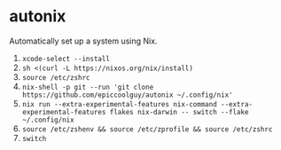 # autonix

Automatically set up a system using Nix.

1. `xcode-select --install`
2. `sh <(curl -L https://nixos.org/nix/install)`
3. `source /etc/zshrc`
4. `nix-shell -p git --run 'git clone https://github.com/epiccoolguy/autonix ~/.config/nix'`
5. `nix run --extra-experimental-features nix-command --extra-experimental-features flakes nix-darwin -- switch --flake ~/.config/nix`
6. `source /etc/zshenv && source /etc/zprofile && source /etc/zshrc`
7. `switch`